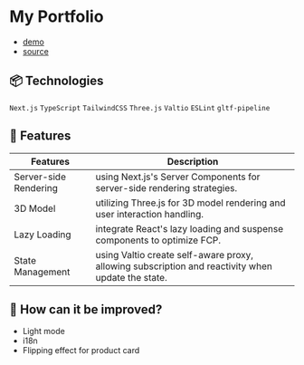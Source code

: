 # My Portfolio

- [demo](https://jerrytech.vercel.app/)
- [source](https://github.com/jerryhuangyu/jerrytech)

## 📦 Technologies

`Next.js` `TypeScript` `TailwindCSS` `Three.js` `Valtio` `ESLint` `gltf-pipeline`

## 🦄 Features


| Features                 | Description                                                                                              |
| ------------------------ | -------------------------------------------------------------------------------------------------------- |
| Server-side Rendering    | using Next.js's Server Components for server-side rendering strategies.                                  |
| 3D Model                 | utilizing Three.js for 3D model rendering and user interaction handling.                                 |
| Lazy Loading             | integrate React's lazy loading and suspense components to optimize FCP.                                  |
| State Management         | using Valtio create self-aware proxy, allowing subscription and reactivity when update the state.        |

## 💭 How can it be improved?

- Light mode
- i18n
- Flipping effect for product card
